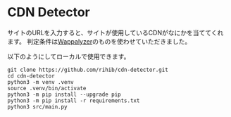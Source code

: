 # CDN Detector

サイトのURLを入力すると、サイトが使用しているCDNがなにかを当ててくれます。
判定条件は[Wappalyzer](https://github.com/wappalyzer/wappalyzer)のものを使わせていただきました。

以下のようにしてローカルで使用できます。

```python3
git clone https://github.com/rihib/cdn-detector.git
cd cdn-detector
python3 -m venv .venv
source .venv/bin/activate
python3 -m pip install --upgrade pip
python3 -m pip install -r requirements.txt
python3 src/main.py
```
